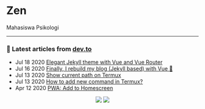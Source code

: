 # Zen
Mahasiswa Psikologi
<hr>

### 📝 Latest articles from [dev.to](https://dev.to/mzaini30)

* Jul 18 2020 [Elegant Jekyll theme with Vue and Vue Router](https://dev.to/mzaini30/elegant-jekyll-theme-with-vue-and-vue-router-3pn7) 
* Jul 16 2020 [Finally, I rebuild my blog (Jekyll based) with Vue 🥳](https://dev.to/mzaini30/finally-i-rebuild-my-blog-jekyll-based-with-vue-1amk) 
* Jul 13 2020 [Show current path on Termux](https://dev.to/mzaini30/show-current-path-on-termux-4pg) 
* Jul 13 2020 [How to add new command in Termux?](https://dev.to/mzaini30/how-to-add-new-command-in-termux-1fmg) 
* Apr 12 2020 [PWA: Add to Homescreen](https://dev.to/mzaini30/pwa-add-to-homescreen-bk) 


<p align="center">

<img src="https://visitor-badge.laobi.icu/badge?page_id=mzaini30.mzaini30" />
<img src="https://img.shields.io/badge/dynamic/json?color=brightgreen&label=followers&query=followers&url=https%3A%2F%2Fapi.github.com%2Fusers%2Fmzaini30" />

</p>

